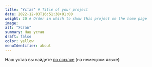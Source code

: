 ```yaml
---
title: "Устав" # Title of your project
date: 2022-12-03T16:51:38+01:00
weight: 20 # Order in which to show this project on the home page
image: 
alt: "Устав"
summary: Наш устав
draft: false
color: yellow
menuIdentifier: about
---
```


Наш устав вы найдете [по ссылке](http://quarteera.de/files/satzung.pdf) (на немецком языке)
